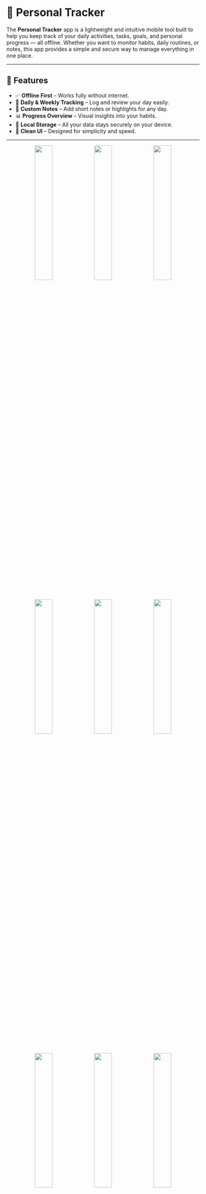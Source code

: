# 📝 Personal Tracker

The **Personal Tracker** app is a lightweight and intuitive mobile tool built to help you keep track of your daily activities, tasks, goals, and personal progress — all offline. Whether you want to monitor habits, daily routines, or notes, this app provides a simple and secure way to manage everything in one place.

---

## 🚀 Features

- ✅ **Offline First** – Works fully without internet.
- 📅 **Daily & Weekly Tracking** – Log and review your day easily.
- 📌 **Custom Notes** – Add short notes or highlights for any day.
- 📊 **Progress Overview** – Visual insights into your habits.
- 🔐 **Local Storage** – All your data stays securely on your device.
- 🎨 **Clean UI** – Designed for simplicity and speed.

---
<p align="center">
  <img src="https://github.com/user-attachments/assets/688a7dcb-0406-4572-9a1a-5280f54b5fde" width="30%" />
  <img src="https://github.com/user-attachments/assets/a48808be-be32-4b04-9e97-5596edaad7e7" width="30%" />
  <img src="https://github.com/user-attachments/assets/051c6264-dbf9-441b-b3fb-cca21bc23517" width="30%" />
</p>

<p align="center">
  <img src="https://github.com/user-attachments/assets/4a3e972a-c9e3-4cbc-a9c7-3ffbe8cbc6e0" width="30%" />
  <img src="https://github.com/user-attachments/assets/b3692f4e-f4ee-437c-b418-6a4b847d5239" width="30%" />
  <img src="https://github.com/user-attachments/assets/e2a14089-ae5e-4044-9827-c6e43477a889" width="30%" />
</p>

<p align="center">
  <img src="https://github.com/user-attachments/assets/8bd76110-1a29-4d0b-9bb5-1daa363d3cc5" width="30%" />
  <img src="https://github.com/user-attachments/assets/9824f2b8-a294-4b72-ad39-cb97a01ed966" width="30%" />
  <img src="https://github.com/user-attachments/assets/c2848a80-2866-46bc-b63a-0569243b2ae1" width="30%" />
</p>

<p align="center">
  <img src="https://github.com/user-attachments/assets/a8ebffc9-3eb0-434f-89c0-be70bc80285e" width="30%" />
</p>
